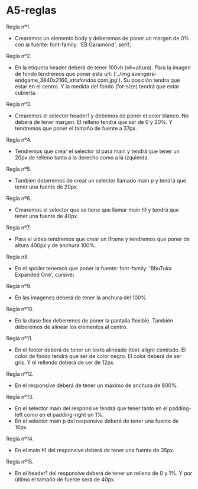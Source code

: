 # A5-reglas
Regla nº1.
- Crearemos un elemento body y deberemos de poner un margen de 0% con la fuente: font-family: 'EB Garamond', serif;

Regla nº2.
- En la etiqueta header deberá de tener 100vh (vh=altura). Para la imagen de fondo tendremos que poner esta url: ('../img avengers-endgame_3840x2160_xtrafondos com.jpg'). Su posición tendra que estar en el centro. Y la medida del fondo (fot-size) tendrá que estar cubierta. 

Regla nº3.
- Crearemos el selector header1 y debemos de poner el color blanco. No deberá de tener margen. El relleno tendrá que ser de 0 y 20%. Y tendremos que poner el tamaño de fuente a 37px.

Regla nº4.
- Tendremos que crear el selector id para main y tendrá que tener un 20px de relleno tanto a la derecho como a la izquierda.

Regla nº5.
- Tambien deberemos de crear un selector llamado main p y tendrá que tener una fuente de 20px.

Regla nº6.
- Crearemos el selector que se tiene que llamar main h1 y tendrá que tener una fuente de 40px.

Regla nº7.
- Para el video tendremos que crear un iframe y tendremos que poner de altura 400px y de anchura 100%.

Regla n8.
- En el spoiler tenemos que poner la fuente: font-family: 'BhuTuka Expanded One', cursive;

Regla nº9.
- En las imagenes deberá de tener la anchura del 100%.

Regla nº10.
- En la clase flex deberemos de poner la pantalla flexible. También deberemos de alinear los elementos al centro. 

Regla nº11.
- En el footer deberá de tener un texto alineado (text-align) centrado. El color de fondo tendrá que ser de color negro. El color deberá de ser gris. Y el rellendo deberá de ser de 12px.

Regla nº12.
- En el responsive deberá de tener un máximo de anchura de 800%.

Regla nº13.
- En el selector main del responsive tendrá que tener tanto en el padding-left como en el padding-right un 1%.
- En el selector main p del responsive deberá de tener una fuente de 16px.

Regla nº14.
- En el main h1 del responsive deberá de tener una fuente de 35px.

Regla nº15.
- En el header1 del responsive deberá de tener un relleno de 0 y 1%. Y por último el tamaño de fuente será de 40px.




